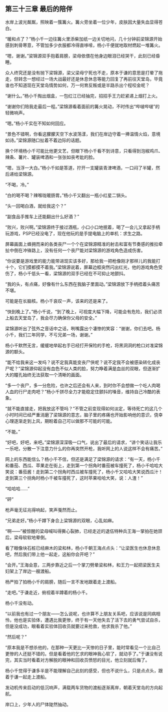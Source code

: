 ## 第三十三章 最后的陪伴
水岸上波光粼粼，照映着一簇篝火。篝火旁坐着一位少年，皮肤因大量失血显得苍白。

“暖和点了？”杨小千一边往篝火里添柴加纸一边关切地问，几十分钟前梁锦源开始感到刺骨寒意，不管加多少衣服都冷得直哆嗦，杨小千便就地取材燃起一堆篝火。

“嗯，谢谢。”梁锦源双手抱着肩膀，梁母依偎在他身边眼泪已经哭干，此刻已经昏睡。

众人终究还是没有抛下梁锦源，梁父梁母宁死也不走，原本于谦的意思是打晕了拖走，但转念一想经过一场大战最好还是休息休息等能力回复了再前往天堂岛，毕竟谁也不知道现在天堂岛情势如何，万一何育反叛或是半路杀出个程咬金呢？

“谢什么。”杨小千掏出烟盒，一包红江已经抽完，招招手王力赶紧递上烟打上火。

“谢谢你们陪我走最后一程。”梁锦源看着面前的篝火晃动，不时传出“哔啵哔啵”的轻微响声。

“嗯。”杨小千实在不知如何回应。

“景色不错啊，你看这朦朦天空下水波荡漾，我们在岸边守着一捧温情火焰，意境如诗。”梁锦源随口扯着不着边际的话题。

换个环境杨小千可能比他更文艺，但眼下杨小千看不到诗意，只看得到泡椒鸡爪、辣条、薯片、罐装啤酒和一张张如丧考妣的脸。

“嗯，当浮一大白。”杨小千如是答道，拧开一支罐装青津啤酒，一口闷了半罐，然后递给梁锦源。

“不喝，冷。”

“白的喝不喝？辣喉咙暖肠胃。”杨小千又翻出一瓶小红星二锅头。

“头一回喝白酒，就给我这个？”

“副食品手推车上还能翻出什么好酒？”

“败兴，败兴啊。”梁锦源终于接过酒瓶，小口小口地抿着，喝了一会儿又拿起手柄玩游戏，PSP已经没电了，现在他玩的是手提电脑上的单机：求生之路。

屏幕画面上蜂拥而来的各类丧尸一个个在梁锦源精准的射击和富有节奏感的推拉牵扯中倒在冲锋路上，没有任何一个丧尸能对梁锦源的游戏角色造成伤害。

“你说要是游戏里的能力能带进现实该多好，那给我一把枪像刚才那样儿的我能打十个，它们摸都摸不着我。”梁锦源说着，屏幕边框突然闪出红光，他的游戏角色受伤了，杨小千低头一看，梁锦源的双手已经在不可抑止地颤抖。

“我的头，有点痛，好像有什么东西在我脑子里面动。”梁锦源放下手柄捂着头痛苦不堪。

可能是在长脑核。杨小千哀叹一声，该来的还是来了。

“快到晚上了。”杨小千说，“到了晚上，可视度大幅下降，可能会有危险，我们必须上船去天堂岛了，我会尽力确保你父母的安全。”

梁锦源听出了弦外之音话中之话，咧嘴露出个凄惨的笑容：“谢谢，你们去吧。杨小千，我们三年同学，不亏兄弟一场，谢谢。”

杨小千默然无言，缓缓地举起右手已经打开保险的手枪，将黑洞洞的枪口对准梁锦源的额头。

“能不给我来这一发吗？说不定我真能变丧尸侠呢？说不定我不会被感染转化成丧尸呢？”梁锦源仰起没有血色不似人类的脸，努力睁着满是血丝的双眼，但逐渐扩大的瞳孔始终无法获取一个清晰的画面。

“多一个丧尸，多一分危险，也许之后还会有人来，到时你不会想做一个吃人肉喝人血的行尸走肉吧？”杨小千拼尽全力才能稳定住颤抖的嗓音，维持自己冷酷的表象。

“就不能直接走，把我放这不管吗？”不管之前变现得如何淡定，等待死亡的这几个小时时间已经严重消磨了梁锦源的意志，脑子里的疼痛也开始影响他的意识，侥幸心理逐渐走到上风，期盼着自己可以做那不可能的可能。

“不能。”

“好吧，好吧，来吧。”梁锦源深深吸一口气，说出了最后的请求，“讲个笑话让我乐一乐吧，分散一下注意力什么的你再突然开枪，我听网上的人说这样不会有痛苦。”

网上的东西能信么？杨小千不信，但还是满足了梁锦源的请求：“有一天，杨小千和番茄、西瓜、苹果走在街上，走到第一个拐角时番茄被车撞死了，杨小千哈哈大笑说：番茄酱！走到第二个拐角时西瓜被车撞死了，杨小千又哈哈大笑说西瓜汁！走到第三个拐角时杨小千被车撞死了，这时苹果哈哈大笑，说：人渣！”

“哈哈哈……”

“砰”

枪声毫无征兆得响起，笑声戛然而止。

“兄弟走好。”杨小千蹲下身合上梁锦源的双眼，心乱如麻。

“啊――”被惊醒的梁母喊叫得撕心裂肺，已经走近的退伍特种兵王海一掌拍在她颈后，梁母软软地晕倒。

看了眼像块石桩已经麻木的梁和林，杨小千朝王海点点头：“让梁医生也休息休息吧，然后我们带上他一起走，这船你会开吧？”

“会开。”王海会意，三两步靠近之后一个掌刀劈晕梁和林，和王力一起把梁医生夫妇架上了岸边一艘渡船。

杨严拍了拍杨小千的肩膀，随后一言不发地跟着走上渡船。

“走吧。”于谦走近，俯视着半蹲着的杨小千。

杨小千没有动。

“以前我也有过一个朋友――怎么说呢，也许算不上朋友关系吧，应该说是同病相怜，他也是实验体，遭遇比我更惨，终于有一天他失去了活下去的勇气尝试自杀，但是没成功，眼看着实验体回收员就要过来抢救，他求我杀了他。”

“然后呢？”

“原本我是不想杀他的，在那种一天更比一天惨的日子里，能时常看见一个比自己更惨的人还挺不错的。但是看着他的乞求的眼神我心软了，就动手了。”于谦没有说完，其实当时看着对方解脱的眼神和回收员愤怒的目光，他立刻就后悔了。

杨小千觉得于谦多半是不能理解自己此刻的感受，但也不说什么，只是点点头，跟着于谦一起走上渡船。

发动机传来启动的低沉响声，满载两车货物的渡船逐渐离岸，朝着天堂岛的方向起航。

岸口上，少年人的尸体陡然抽动。

